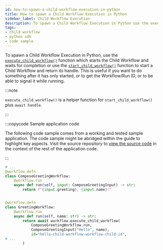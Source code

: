 ```yaml
---
id: how-to-spawn-a-child-workflow-execution-in-python
title: How to spawn a Child Workflow Execution in Python
sidebar_label: Child Workflow Execution
description: To spawn a Child Workflow Execution in Python use the execute_child_workflow() function which starts the Child Workflow and waits for completion or use the start_child_workflow() function to start a Child Workflow and return its handle.
tags:
- child workflow
- python sdk
- code sample
---
```


<!-- DO NOT EDIT THIS FILE DIRECTLY.
THIS FILE IS GENERATED from https://github.com/temporalio/documentation-samples-python/blob/bgc/your_child_workflow/your_child_workflow_dacx.py. -->

To spawn a Child Workflow Execution in Python, use the [`execute_child_workflow()`](https://python.temporal.io/temporalio.workflow.html#execute_child_workflow) function which starts the Child Workflow and waits for completion or
use the [`start_child_workflow()`](https://python.temporal.io/temporalio.workflow.html#start_child_workflow) function to start a Child Workflow and return its handle.
This is useful if you want to do something after it has only started, or to get the Workflow/Run ID, or to be able to signal it while running.

:::note

`execute_child_workflow()` is a helper function for `start_child_workflow()` plus `await handle`.

:::

:::copycode Sample application code

The following code sample comes from a working and tested sample application.
The code sample might be abridged within the guide to highlight key aspects.
Visit the source repository to [view the source code](https://github.com/temporalio/documentation-samples-python/blob/bgc/your_child_workflow/your_child_workflow_dacx.py) in the context of the rest of the application code.

:::

```python
# ...
@workflow.defn
class ComposeGreetingWorkflow:
    @workflow.run
    async def run(self, input: ComposeGreetingInput) -> str:
        return f"{input.greeting}, {input.name}!"


@workflow.defn
class GreetingWorkflow:
    @workflow.run
    async def run(self, name: str) -> str:
        return await workflow.execute_child_workflow(
            ComposeGreetingWorkflow.run,
            ComposeGreetingInput("Hello", name),
            id="hello-child-workflow-workflow-child-id",
# ...
        )
```
